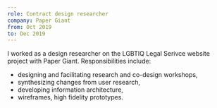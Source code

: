 ```yaml
---
role: Contract design researcher
company: Paper Giant
from: Oct 2019
to: Dec 2019
---
```


I worked as a design researcher on the LGBTIQ Legal Serivce website project with Paper Giant. Responsibilities include:

- designing and facilitating research and co-design workshops,
- synthesizing changes from user research,
- developing information architecture,
- wireframes, high fidelity prototypes.
